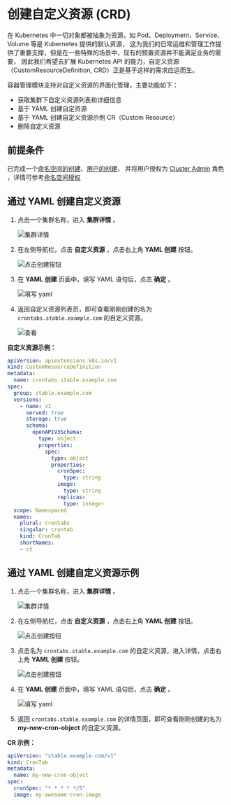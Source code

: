 # 创建自定义资源 (CRD)

在 Kubernetes 中一切对象都被抽象为资源，如 Pod、Deployment、Service、Volume 等是 Kubernetes 提供的默认资源，
这为我们的日常运维和管理工作提供了重要支撑，但是在一些特殊的场景中，现有的预置资源并不能满足业务的需要，
因此我们希望去扩展 Kubernetes API 的能力，自定义资源（CustomResourceDefinition, CRD）正是基于这样的需求应运而生。

容器管理模块支持对自定义资源的界面化管理，主要功能如下：

- 获取集群下自定义资源列表和详细信息
- 基于 YAML 创建自定资源
- 基于 YAML 创建自定义资源示例 CR（Custom Resource）
- 删除自定义资源

## 前提条件

已完成一个[命名空间的创建](../namespaces/createns.md)、[用户的创建](../../../ghippo/user-guide/access-control/user.md)，
并将用户授权为 [Cluster Admin](../permissions/permission-brief.md#cluster-admin) 角色 ，详情可参考[命名空间授权](../permissions/cluster-ns-auth.md)

## 通过 YAML 创建自定义资源

1. 点击一个集群名称，进入 __集群详情__ 。

    ![集群详情](https://docs.daocloud.io/daocloud-docs-images/docs/kpanda/images/crd01.png)

2. 在左侧导航栏，点击 __自定义资源__ ，点击右上角 __YAML 创建__ 按钮。

    ![点击创建按钮](https://docs.daocloud.io/daocloud-docs-images/docs/kpanda/images/crd02.png)

3. 在 __YAML 创建__ 页面中，填写 YAML 语句后，点击 __确定__ 。

    ![填写 yaml](https://docs.daocloud.io/daocloud-docs-images/docs/kpanda/images/crd03.png)

4. 返回自定义资源列表页，即可查看刚刚创建的名为 `crontabs.stable.example.com` 的自定义资源。

    ![查看](https://docs.daocloud.io/daocloud-docs-images/docs/kpanda/images/crd04.png)

**自定义资源示例：**

```yaml title="CRD example"
apiVersion: apiextensions.k8s.io/v1
kind: CustomResourceDefinition
metadata:
  name: crontabs.stable.example.com
spec:
  group: stable.example.com
  versions:
    - name: v1
      served: true
      storage: true
      schema:
        openAPIV3Schema:
          type: object
          properties:
            spec:
              type: object
              properties:
                cronSpec:
                  type: string
                image:
                  type: string
                replicas:
                  type: integer
  scope: Namespaced
  names:
    plural: crontabs
    singular: crontab
    kind: CronTab
    shortNames:
    - ct
```

## 通过 YAML 创建自定义资源示例

1. 点击一个集群名称，进入 __集群详情__ 。

    ![集群详情](https://docs.daocloud.io/daocloud-docs-images/docs/kpanda/images/crd01.png)

2. 在左侧导航栏，点击 __自定义资源__ ，点击右上角 __YAML 创建__ 按钮。

    ![点击创建按钮](https://docs.daocloud.io/daocloud-docs-images/docs/kpanda/images/crd02.png)

3. 点击名为 `crontabs.stable.example.com` 的自定义资源，进入详情，点击右上角 __YAML 创建__ 按钮。

    ![点击创建按钮](https://docs.daocloud.io/daocloud-docs-images/docs/kpanda/images/crd05.png)

4. 在 __YAML 创建__ 页面中，填写 YAML 语句后，点击 __确定__ 。

    ![填写 yaml](https://docs.daocloud.io/daocloud-docs-images/docs/kpanda/images/crd06.png)

5. 返回 `crontabs.stable.example.com` 的详情页面，即可查看刚刚创建的名为 __my-new-cron-object__ 的自定义资源。

**CR 示例：**

```yaml title="CR example"
apiVersion: "stable.example.com/v1"
kind: CronTab
metadata:
  name: my-new-cron-object
spec:
  cronSpec: "* * * * */5"
  image: my-awesome-cron-image
```
